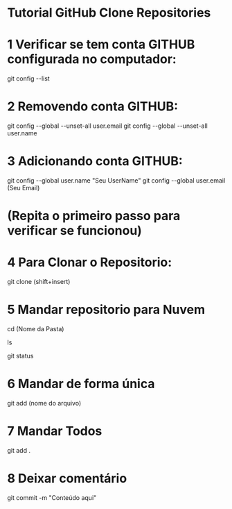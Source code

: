 # Tutorial GitHub Clone Repositories

# 1 Verificar se tem conta GITHUB configurada no computador:

git config --list

# 2 Removendo conta GITHUB:

git config --global --unset-all user.email
git config --global --unset-all user.name

# 3 Adicionando conta GITHUB:

git config --global user.name "Seu UserName"
git config --global user.email (Seu Email)

# (Repita o primeiro passo para verificar se funcionou)

# 4 Para Clonar o Repositorio:

git clone (shift+insert)

# 5 Mandar repositorio para Nuvem

cd (Nome da Pasta)

ls

git status

# 6 Mandar de forma única

git add (nome do arquivo)

# 7 Mandar Todos

git add .

# 8 Deixar comentário

git commit -m "Conteúdo aqui"
